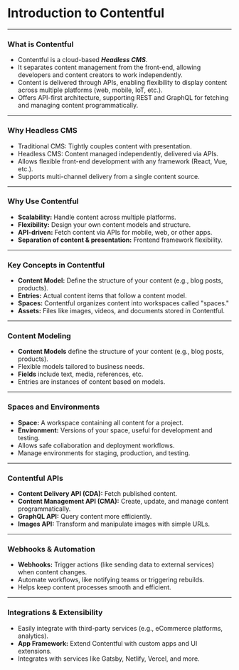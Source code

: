 <!-- Slide 1 -->
# Introduction to Contentful

---

<!-- Slide 2 -->
### What is Contentful

- Contentful is a cloud-based ***Headless CMS***.
- It separates content management from the front-end, allowing developers and content creators to work independently.
- Content is delivered through APIs, enabling flexibility to display content across multiple platforms (web, mobile, IoT, etc.).
- Offers API-first architecture, supporting REST and GraphQL for fetching and managing content programmatically.

---

<!-- Slide 3 -->
### Why Headless CMS

- Traditional CMS: Tightly couples content with presentation.
- Headless CMS: Content managed independently, delivered via APIs.
- Allows flexible front-end development with any framework (React, Vue, etc.).
- Supports multi-channel delivery from a single content source.

---

<!-- Slide 4 -->
### Why Use Contentful

- **Scalability:** Handle content across multiple platforms.
- **Flexibility:** Design your own content models and structure.
- **API-driven:** Fetch content via APIs for mobile, web, or other apps.
- **Separation of content & presentation:** Frontend framework flexibility.

---

<!-- Slide 5 -->
### Key Concepts in Contentful

- **Content Model:** Define the structure of your content (e.g., blog posts, products).
- **Entries:** Actual content items that follow a content model.
- **Spaces:** Contentful organizes content into workspaces called "spaces."
- **Assets:** Files like images, videos, and documents stored in Contentful.

---

<!-- Slide 6 -->
### Content Modeling

- **Content Models** define the structure of your content (e.g., blog posts, products).
- Flexible models tailored to business needs.
- **Fields** include text, media, references, etc.
- Entries are instances of content based on models.

---

<!-- Slide 7 -->
### Spaces and Environments

- **Space:** A workspace containing all content for a project.
- **Environment:** Versions of your space, useful for development and testing.
- Allows safe collaboration and deployment workflows.
- Manage environments for staging, production, and testing.

---

<!-- Slide 8 -->
### Contentful APIs

- **Content Delivery API (CDA):** Fetch published content.
- **Content Management API (CMA):** Create, update, and manage content programmatically.
- **GraphQL API:** Query content more efficiently.
- **Images API:** Transform and manipulate images with simple URLs.

---

<!-- Slide 9 -->
### Webhooks & Automation

- **Webhooks:** Trigger actions (like sending data to external services) when content changes.
- Automate workflows, like notifying teams or triggering rebuilds.
- Helps keep content processes smooth and efficient.

---

<!-- Slide 10 -->
### Integrations & Extensibility

- Easily integrate with third-party services (e.g., eCommerce platforms, analytics).
- **App Framework:** Extend Contentful with custom apps and UI extensions.
- Integrates with services like Gatsby, Netlify, Vercel, and more.
